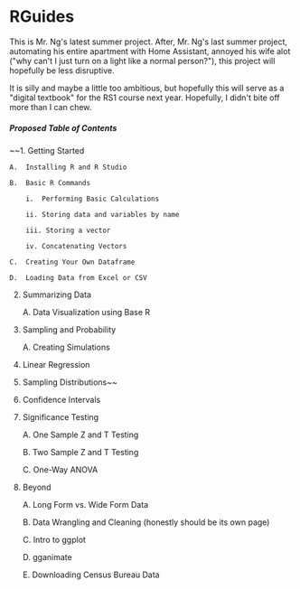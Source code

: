 # RGuides

This is Mr. Ng's latest summer project. After, Mr. Ng's last summer project, automating his entire apartment with Home Assistant, annoyed his wife alot ("why can't I just turn on a light like a normal person?"), this project will hopefully be less disruptive.

It is silly and maybe a little too ambitious, but hopefully this will serve as a "digital textbook" for the RS1 course next year. Hopefully, I didn't bite off more than I can chew.

##### Proposed Table of Contents

~~1.  Getting Started

    A.  Installing R and R Studio

    B.  Basic R Commands

        i.  Performing Basic Calculations

        ii. Storing data and variables by name

        iii. Storing a vector

        iv. Concatenating Vectors

    C.  Creating Your Own Dataframe

    D.  Loading Data from Excel or CSV

2.  Summarizing Data

    A. Data Visualization using Base R

3. Sampling and Probability
    
    A. Creating Simulations

4. Linear Regression
    
5. Sampling Distributions~~

6. Confidence Intervals

7. Significance Testing

    A. One Sample Z and T Testing
    
    B. Two Sample Z and T Testing

    C. One-Way ANOVA
    
8. Beyond

    A. Long Form vs. Wide Form Data
    
    B. Data Wrangling and Cleaning (honestly should be its own page)
    
    C. Intro to ggplot 
    
    D. gganimate
    
    E. Downloading Census Bureau Data
